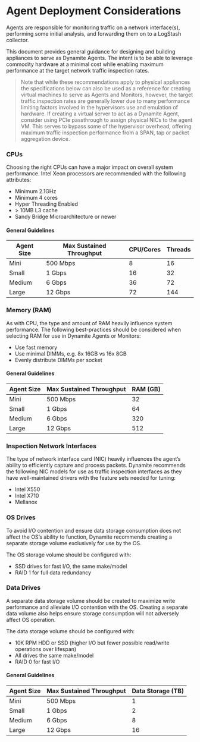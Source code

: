 # Agent Deployment Considerations

Agents are responsible for monitoring traffic on a network interface(s), performing some initial analysis, and forwarding them on to a LogStash collector.

This document provides general guidance for designing and building appliances to serve as Dynamite Agents.  The intent is to be able to leverage commodity hardware at a minimal cost while enabling maximum performance at the target network traffic inspection rates.  

> Note that while these recommendations apply to physical appliances the specifications below can also be used as a reference for creating virtual machines to serve as Agents and Monitors, however, the target traffic inspection rates are generally lower due to many performance limiting factors involved in the hypervisors use and emulation of hardware.  If creating a virtual server to act as a Dynamite Agent, consider using PCIe passthrough to assign physical NICs to the agent VM.  This serves to bypass some of the hypervisor overhead, offering maximum traffic inspection performance from a SPAN, tap or packet aggregation device.

### CPUs

Choosing the right CPUs can have a major impact on overall system performance.  Intel Xeon processors are recommended with the following attributes:

- Minimum 2.1GHz 
- Minimum 4 cores
- Hyper Threading Enabled
- \> 10MB L3 cache 
- Sandy Bridge Microarchitecture or newer

#### General Guidelines

| Agent Size | Max Sustained Throughput | CPU/Cores | Threads |
|------------|--------------------------|-----------|---------|
| Mini       | 500 Mbps                 | 8         | 16      |
| Small      | 1 Gbps                   | 16        | 32      |
| Medium     | 6 Gbps                   | 36        | 72      |
| Large      | 12 Gbps                  | 72        | 144     |

### Memory (RAM)

As with CPU, the type and amount of RAM heavily influence system performance.  The following best-practices should be considered when selecting RAM for use in Dynamite Agents or Monitors:

- Use fast memory 
- Use minimal DIMMs, e.g. 8x 16GB vs 16x 8GB
- Evenly distribute DIMMs per socket

#### General Guidelines

| Agent Size | Max Sustained Throughput | RAM (GB) |
|------------|--------------------------|----------|
| Mini       | 500 Mbps                 | 32       |
| Small      | 1 Gbps                   | 64       |
| Medium     | 6 Gbps                   | 320      |
| Large      | 12 Gbps                  | 512      |

### Inspection Network Interfaces

The type of network interface card (NIC) heavily influences the agent’s ability to efficiently capture and process packets.  Dynamite recommends the following NIC models for use as traffic inspection interfaces as they have well-maintained drivers with the feature sets needed for tuning:  

- Intel X550
- Intel X710
- Mellanox


### OS Drives

To avoid I/O contention and ensure data storage consumption does not affect the OS’s ability to function, Dynamite recommends creating a separate storage volume exclusively for use by the OS.

The OS storage volume should be configured with:

- SSD drives for fast I/O, the same make/model
- RAID 1 for full data redundancy 

### Data Drives

A separate data storage volume should be created to maximize write performance and alleviate I/O contention with the OS.  Creating a separate data volume also helps ensure storage consumption will not adversely affect OS operation.  

The data storage volume should be configured with: 

- 10K RPM HDD or SSD (higher I/O but fewer possible read/write operations over lifespan)
- All drives the same make/model
- RAID 0 for fast I/O 

#### General Guidelines

| Agent Size | Max Sustained Throughput | Data Storage (TB) |
|------------|--------------------------|-------------------|
| Mini       | 500 Mbps                 | 1                 |
| Small      | 1 Gbps                   | 2                 |
| Medium     | 6 Gbps                   | 8                 |
| Large      | 12 Gbps                  | 16                |


